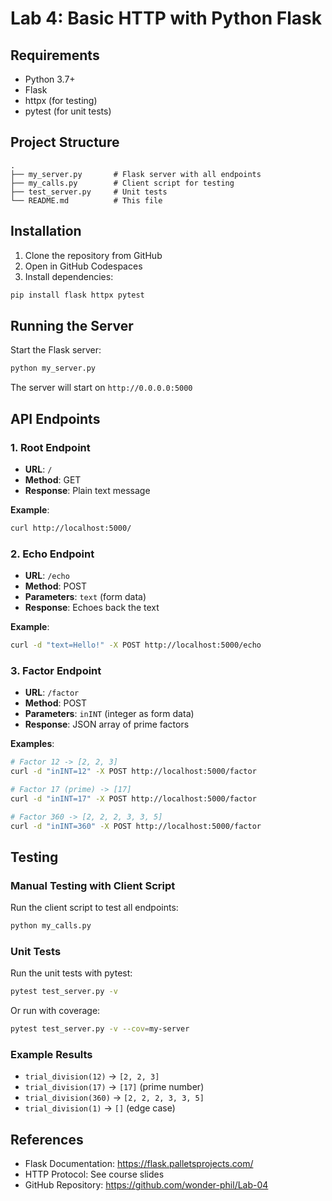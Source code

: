 # Lab 4: Basic HTTP with Python Flask

## Requirements
- Python 3.7+
- Flask
- httpx (for testing)
- pytest (for unit tests)

## Project Structure
```
.
├── my_server.py       # Flask server with all endpoints
├── my_calls.py        # Client script for testing
├── test_server.py     # Unit tests
└── README.md          # This file
```

## Installation

1. Clone the repository from GitHub
2. Open in GitHub Codespaces
3. Install dependencies:
```bash
pip install flask httpx pytest
```

## Running the Server

Start the Flask server:
```bash
python my_server.py
```

The server will start on `http://0.0.0.0:5000`

## API Endpoints

### 1. Root Endpoint
- **URL**: `/`
- **Method**: GET
- **Response**: Plain text message

**Example**:
```bash
curl http://localhost:5000/
```

### 2. Echo Endpoint
- **URL**: `/echo`
- **Method**: POST
- **Parameters**: `text` (form data)
- **Response**: Echoes back the text

**Example**:
```bash
curl -d "text=Hello!" -X POST http://localhost:5000/echo
```

### 3. Factor Endpoint
- **URL**: `/factor`
- **Method**: POST
- **Parameters**: `inINT` (integer as form data)
- **Response**: JSON array of prime factors

**Examples**:
```bash
# Factor 12 -> [2, 2, 3]
curl -d "inINT=12" -X POST http://localhost:5000/factor

# Factor 17 (prime) -> [17]
curl -d "inINT=17" -X POST http://localhost:5000/factor

# Factor 360 -> [2, 2, 2, 3, 3, 5]
curl -d "inINT=360" -X POST http://localhost:5000/factor
```

## Testing

### Manual Testing with Client Script
Run the client script to test all endpoints:
```bash
python my_calls.py
```

### Unit Tests
Run the unit tests with pytest:
```bash
pytest test_server.py -v
```

Or run with coverage:
```bash
pytest test_server.py -v --cov=my-server
```

### Example Results
- `trial_division(12)` → `[2, 2, 3]`
- `trial_division(17)` → `[17]` (prime number)
- `trial_division(360)` → `[2, 2, 2, 3, 3, 5]`
- `trial_division(1)` → `[]` (edge case)

## References
- Flask Documentation: https://flask.palletsprojects.com/
- HTTP Protocol: See course slides
- GitHub Repository: https://github.com/wonder-phil/Lab-04

